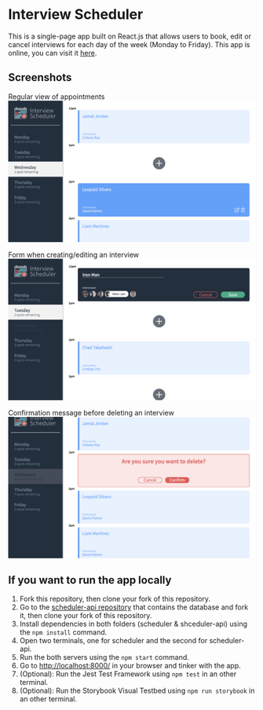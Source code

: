 # Interview Scheduler
This is a single-page app built on React.js that allows users to book, edit or cancel interviews for each day of the week (Monday to Friday).
This app is online, you can visit it [here](https://competent-kepler-8ba31c.netlify.com).

## Screenshots
Regular view of appointments
!["Regular appointments"](https://github.com/JCyan90/scheduler/blob/master/docs/appointments.png?raw=true)

Form when creating/editing an interview
!["Create/Edit form"](https://github.com/JCyan90/scheduler/blob/master/docs/create_edit_form.png?raw=true)

Confirmation message before deleting an interview
!["Delete confirmation"](https://github.com/JCyan90/scheduler/blob/master/docs/delete_confirmation.png?raw=true)

## If you want to run the app locally
1. Fork this repository, then clone your fork of this repository.
2. Go to the [scheduler-api repository](https://github.com/jatanassian/scheduler-api) that contains the database and fork it, then clone your fork of this repository.
3. Install dependencies in both folders (scheduler & shceduler-api) using the `npm install` command.
4. Open two terminals, one for scheduler and the second for scheduler-api.
5. Run the both servers using the `npm start` command.
6. Go to <http://localhost:8000/> in your browser and tinker with the app.
7. (Optional): Run the Jest Test Framework using `npm test` in an other terminal.
8. (Optional): Run the Storybook Visual Testbed using `npm run storybook` in an other terminal.